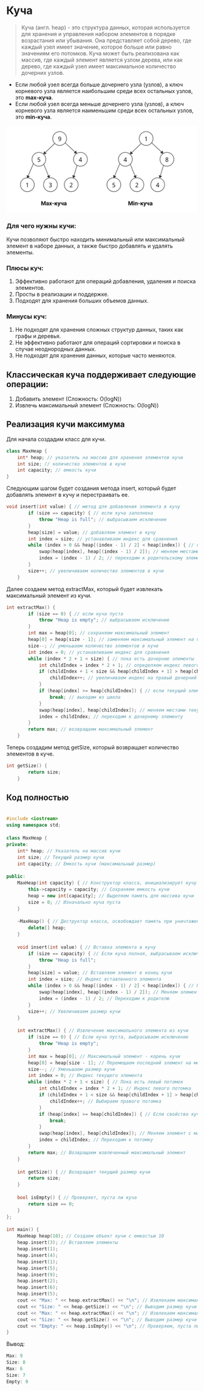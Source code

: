 # Куча
>Куча (англ. heap) - это структура данных, которая используется для хранения и управления набором элементов в порядке возрастания или убывания. Она представляет собой дерево, где каждый узел имеет значение, которое больше или равно значениям его потомков. Куча может быть реализована как массив, где каждый элемент является узлом дерева, или как дерево, где каждый узел имеет максимальное количество дочерних узлов.

* Если любой узел всегда больше дочернего узла (узлов), а ключ корневого узла является наибольшим среди всех остальных узлов, это __max-куча__.
* Если любой узел всегда меньше дочернего узла (узлов), а ключ корневого узла является наименьшим среди всех остальных узлов, это __min-куча__.

![куча](./heaps.jpg)

### Для чего нужны кучи:
Кучи позволяют быстро находить минимальный или максимальный элемент в наборе данных, а также быстро добавлять и удалять элементы. 

### Плюсы куч:

1. Эффективно работают для операций добавления, удаления и поиска элементов.
2. Просты в реализации и поддержке.
3. Подходят для хранения больших объемов данных.

### Минусы куч:

1. Не подходят для хранения сложных структур данных, таких как графы и деревья.
2. Не эффективно работают для операций сортировки и поиска в случае неоднородных данных.
3. Не подходят для хранения данных, которые часто меняются.

## Классическая куча поддерживает следующие операции:

1. Добавить элемент (Сложность: O(logN))
3. Извлечь максимальный элемент (Сложность: O(logN)) 

## Реализация кучи максимума

Для начала создадим класс для кучи.

```cpp
class MaxHeap {
    int* heap; // указатель на массив для хранения элементов кучи
    int size; // количество элементов в куче
    int capacity; // емкость кучи
}
```
Следующим шагом будет создания метода insert, который будет добавлять элемент в кучу и перестраивать ее.
```cpp
void insert(int value) { // метод для добавления элемента в кучу
        if (size == capacity) { // если куча заполнена
            throw "Heap is full"; // выбрасываем исключение
        }
        heap[size] = value; // добавляем элемент в кучу
        int index = size; // устанавливаем индекс для сравнения
        while (index > 0 && heap[(index - 1) / 2] < heap[index]) { // пока не достигнут корень кучи
            swap(heap[index], heap[(index - 1) / 2]); // меняем местами текущий элемент и его родительский элемент
            index = (index - 1) / 2; // переходим к родительскому элементу
        }
        size++; // увеличиваем количество элементов в куче
    }
```
Далее создаем метод extractMax, который будет извлекать максимальный элемент из кучи.

```cpp
int extractMax() { 
        if (size == 0) { // если куча пуста
            throw "Heap is empty"; // выбрасываем исключение
        }
        int max = heap[0]; // сохраняем максимальный элемент
        heap[0] = heap[size - 1]; // заменяем максимальный элемент на последний элемент в куче
        size--; // уменьшаем количество элементов в куче
        int index = 0; // устанавливаем индекс для сравнения
        while (index * 2 + 1 < size) { // пока есть дочерние элементы
            int childIndex = index * 2 + 1; // определяем индекс левого дочернего элемента
            if (childIndex + 1 < size && heap[childIndex + 1] > heap[childIndex]) { // если есть правый дочерний элемент и он больше левого
                childIndex++; // увеличиваем индекс на правый дочерний элемент
            }
            if (heap[index] >= heap[childIndex]) { // если текущий элемент больше или равен дочернему элементу
                break; // выходим из цикла
            }
            swap(heap[index], heap[childIndex]); // меняем местами текущий элемент и дочерний элемент
            index = childIndex; // переходим к дочернему элементу
        }
        return max; // возвращаем максимальный элемент
    }

```
Теперь создадим метод getSize, который возвращает количество  элементов в куче.
```cpp
int getSize() { 
        return size;
    }
```
## Код полностью

```cpp

#include <iostream>
using namespace std;

class MaxHeap {
private:
    int* heap; // Указатель на массив кучи
    int size; // Текущий размер кучи
    int capacity; // Емкость кучи (максимальный размер)

public:
    MaxHeap(int capacity) { // Конструктор класса, инициализирует кучу
        this->capacity = capacity; // Сохраняем емкость кучи
        heap = new int[capacity]; // Выделяем память для массива кучи
        size = 0; // Изначально куча пуста
    }

    ~MaxHeap() { // Деструктор класса, освобождает память при уничтожении объекта
        delete[] heap;
    }

    void insert(int value) { // Вставка элемента в кучу
        if (size == capacity) { // Если куча полная, выбрасываем исключение
            throw "Heap is full";
        }
        heap[size] = value; // Вставляем элемент в конец кучи
        int index = size; // Индекс вставленного элемента
        while (index > 0 && heap[(index - 1) / 2] < heap[index]) { // Пока не нарушается свойство кучи
            swap(heap[index], heap[(index - 1) / 2]); // Меняем элемент с его родителем
            index = (index - 1) / 2; // Переходим к родителю
        }
        size++; // Увеличиваем размер кучи
    }

    int extractMax() { // Извлечение максимального элемента из кучи
        if (size == 0) { // Если куча пуста, выбрасываем исключение
            throw "Heap is empty";
        }
        int max = heap[0]; // Максимальный элемент - корень кучи
        heap[0] = heap[size - 1]; // Перемещаем последний элемент на место корня
        size--; // Уменьшаем размер кучи
        int index = 0; // Индекс текущего элемента
        while (index * 2 + 1 < size) { // Пока есть левый потомок
            int childIndex = index * 2 + 1; // Индекс левого потомка
            if (childIndex + 1 < size && heap[childIndex + 1] > heap[childIndex]) { // Если есть правый потомок и он больше левого
                childIndex++; // Выбираем правого потомка
            }
            if (heap[index] >= heap[childIndex]) { // Если свойство кучи не нарушается
                break;
            }
            swap(heap[index], heap[childIndex]); // Меняем элемент с максимальным потомком
            index = childIndex; // Переходим к потомку
        }
        return max; // Возвращаем извлеченный максимальный элемент
    }

    int getSize() { // Возвращает текущий размер кучи
        return size;
    }

    bool isEmpty() { // Проверяет, пуста ли куча
        return size == 0;
    }
};

int main() {
    MaxHeap heap(10); // Создаем объект кучи с емкостью 10
    heap.insert(3); // Вставляем элементы
    heap.insert(1);
    heap.insert(4);
    heap.insert(1);
    heap.insert(5);
    heap.insert(9);
    heap.insert(2);
    heap.insert(6);
    heap.insert(5);
    cout << "Max: " << heap.extractMax() << "\n"; // Извлекаем максимальный элемент
    cout << "Size: " << heap.getSize() << "\n"; // Выводим размер кучи
    cout << "Max: " << heap.extractMax() << "\n"; // Извлекаем максимальный элемент
    cout << "Size: " << heap.getSize() << "\n"; // Выводим размер кучи
    cout << "Empty: " << heap.isEmpty() << "\n"; // Проверяем, пуста ли куча
}

```
Вывод:

```cpp
Max: 9
Size: 8
Max: 6
Size: 7
Empty: 0

```